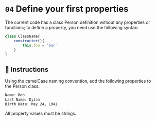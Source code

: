 # `04` Define your first properties

The current code has a class Person definition without any properties or functions; to define a property, you need use the following syntax:

```js
class ClassName{    
    constructor(){
        this.foo = 'bar'
    }
}
```


## 📝 Instructions

Using the camelCase naming convention, add the following properties to the Person class:

```txt
Name: Bob
Last Name: Dylan
Birth Date: May 24, 1941
```

All property values must be strings.